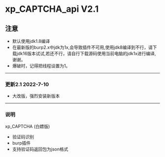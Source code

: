 # xp_CAPTCHA_api V2.1

## 注意
* 默认使用jdk1.8编译
* 在最新版的burp2.x中jdk为1x,会导致插件不可用,使用jdk8编译到不行，请下载jdk16版本试试,若还不行，请自行下载源码使用当前电脑的jdk1x进行编译,谢谢。
* 爆破时，记得把线程设置为1。

**********

### 更新2.1 2022-7-10

* 大改版，强烈安装新版本

*********

### 说明
xp_CAPTCHA (白嫖版)
* 验证码识别
* burp插件
* 支持验证码返回包为json格式
